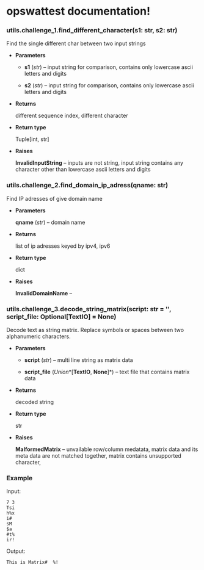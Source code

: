 <!-- opswattest documentation master file, created by
sphinx-quickstart on Wed Oct 19 18:49:24 2022.
You can adapt this file completely to your liking, but it should at least
contain the root `toctree` directive. -->
# opswattest documentation!


### utils.challenge_1.find_different_character(s1: str, s2: str)
Find the single different char between two input strings


* **Parameters**

    
    * **s1** (*str*) – input string for comparison, contains only lowercase ascii letters and digits


    * **s2** (*str*) – input string for comparison, contains only lowercase ascii letters and digits



* **Returns**

    different sequence index, different character



* **Return type**

    Tuple[int, str]



* **Raises**

    **InvalidInputString** – inputs are not string,
        input string contains any character other than lowercase ascii letters and digits



### utils.challenge_2.find_domain_ip_adress(qname: str)
Find IP adresses of give domain name


* **Parameters**

    **qname** (*str*) – domain name



* **Returns**

    list of ip adresses keyed by ipv4, ipv6



* **Return type**

    dict



* **Raises**

    **InvalidDomainName** – 



### utils.challenge_3.decode_string_matrix(script: str = '', script_file: Optional[TextIO] = None)
Decode text as string matrix. Replace symbols or spaces between two alphanumeric characters.


* **Parameters**

    
    * **script** (*str*) – multi line string as matrix data


    * **script_file** (*Union**[**TextIO**, **None**]*) – text file that contains matrix data



* **Returns**

    decoded string



* **Return type**

    str



* **Raises**

    **MalformedMatrix** – unvailable row/column medatata,
        matrix data and its meta data are not matched together,
        matrix contains unsupported character,


### Example

Input:

    7 3
    Tsi
    h%x
    i#
    sM
    $a
    #t%
    ir!

Output:

    This is Matrix#  %!
